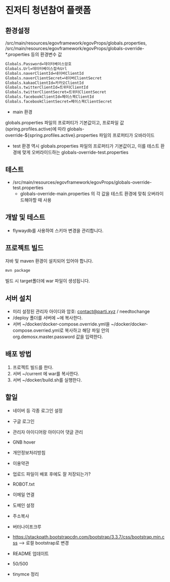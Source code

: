 # 진저티 청년참여 플랫폼

## 환경설정

/src/main/resources/egovframework/egovProps/globals.properties,
/src/main/resources/egovframework/egovProps/globals-override-*.properties 등의 환경변수 값

```bash
Globals.Password=데이터베이스암호
Globals.Url=데이터베이스접속Url
Globals.naverClientId=네이버ClientId
Globals.naverClientSecret=네이버ClientSecret
Globals.kakaoClientId=카카오ClientId
Globals.twitterClientId=트위터ClientId
Globals.twitterClientSecret=트위터ClientSecret
Globals.facebookClientId=페이스북ClientId
Globals.facebookClientSecret=페이스북ClientSecret
```

* main 환경

globals.properties 파일의 프로퍼티가 기본값이고, 프로파일 값(spring.profiles.active)에 따라 globals-override-${spring.profiles.active}.properties 파일의 프로퍼티가 오바라이드

* test 환경
역시 globals.properties 파일의 프로퍼티가 기본값이고, 이를 테스트 환경에 맞게 오버라이드하는 globals-override-test.properties

## 테스트

* /src/main/resources/egovframework/egovProps/globals-override-test.properties
  * globals-override-main.properties 의 각 값을 테스트 환경에 맞춰 오버라이드해야할 때 사용

## 개발 및 테스트

* flywaydb를 사용하여 스키마 변경을 관리합니다.

## 프로젝트 빌드

자바 및 maven 환경이 설치되어 있어야 합니다.

```bash
mvn package
```

빌드 시 target폴더에 war 파일이 생성됩니다.

## 서버 설치

* 미리 설정된 관리자 아이디와 암호: contact@parti.xyz / needtochange
* /deploy 폴더를 서버에 ~에 복사한다.
* 서버 ~/docker/docker-compose.override.yml을 ~/docker/docker-compose.overried.yml로 복사하고 해당 파일 안의 org.demosx.master.password 값을 입력한다.

## 배포 방법

1. 프로젝트 빌드를 한다.
2. 서버 ~/current 에 war를 복사한다.
3. 서버 ~/docker/build.sh를 실행한다.

## 할일

* 네이버 등 각종 로그인 설정
* 구글 로그인
* 관리자 아이디어랑 아이디어 댓글 관리
* GNB hover
* 개안정보처리방침
* 이용약관
* 업로드 파일이 배포 후에도 잘 저장되는가?
* ROBOT.txt

* 이메일 연결
* 도메인 설정

* 주소복사
* 버터나이프크루

* https://stackpath.bootstrapcdn.com/bootstrap/3.3.7/css/bootstrap.min.css --> 로컬 bootstrap로 변경
* README 업데이트
* 50/500
* tinymce 정리
